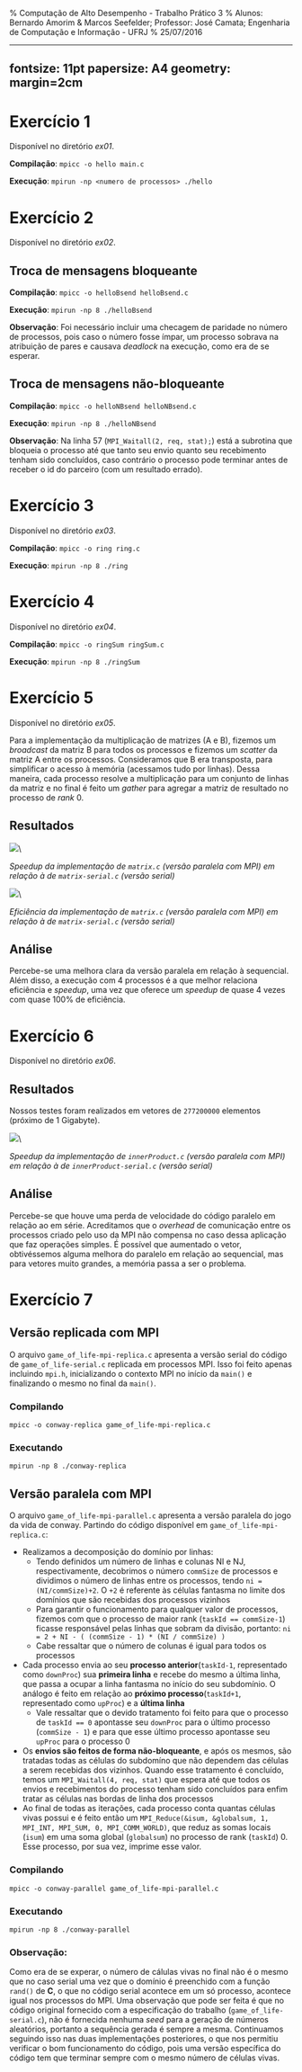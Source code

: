 % Computação de Alto Desempenho - Trabalho Prático 3
% Alunos: Bernardo Amorim & Marcos Seefelder; Professor: José Camata; Engenharia de Computação e Informação - UFRJ
% 25/07/2016

--- 
fontsize: 11pt
papersize: A4
geometry: margin=2cm 
---


# Exercício 1

Disponível no diretório *ex01*.

**Compilação**: `mpicc -o hello main.c`
 
**Execução**: `mpirun -np <numero de processos> ./hello`

# Exercício 2

Disponível no diretório *ex02*.

## Troca de mensagens bloqueante

**Compilação**: `mpicc -o helloBsend helloBsend.c`
 
**Execução**: `mpirun -np 8 ./helloBsend`

**Observação**: Foi necessário incluir uma checagem de paridade no número de processos, pois caso o número fosse ímpar, um processo sobrava na atribuição de pares e causava *deadlock* na execução, como era de se esperar.

## Troca de mensagens não-bloqueante

**Compilação**: `mpicc -o helloNBsend helloNBsend.c`
 
**Execução**: `mpirun -np 8 ./helloNBsend`

**Observação**: Na linha 57 (`MPI_Waitall(2, req, stat);`) está a subrotina que bloqueia o processo até que tanto seu envio quanto seu recebimento tenham sido concluídos, caso contrário o processo pode terminar antes de receber o id do parceiro (com um resultado errado).

# Exercício 3

Disponível no diretório *ex03*.

**Compilação**: `mpicc -o ring ring.c`
 
**Execução**: `mpirun -np 8 ./ring`

# Exercício 4

Disponível no diretório *ex04*.

**Compilação**: `mpicc -o ringSum ringSum.c`
 
**Execução**: `mpirun -np 8 ./ringSum`

# Exercício 5

Disponível no diretório *ex05*.

Para a implementação da multiplicação de matrizes (A e B), fizemos um *broadcast* da matriz B para todos os processos e fizemos um *scatter* da matriz A entre os processos. Consideramos que B era transposta, para simplificar o acesso à memória (acessamos tudo por linhas). Dessa maneira, cada processo resolve a multiplicação para um conjunto de linhas da matriz e no final é feito um *gather* para agregar a matriz de resultado no processo de *rank* 0.

## Resultados

![](../imagens/speedup-5.png)\

*Speedup da implementação de `matrix.c` (versão paralela com MPI) em relação à de `matrix-serial.c` (versão serial)*

![](../imagens/efficiency-5.png)\

*Eficiência da implementação de `matrix.c` (versão paralela com MPI) em relação à de `matrix-serial.c` (versão serial)*

## Análise

Percebe-se uma melhora clara da versão paralela em relação à sequencial. Além disso, a execução com 4 processos é a que melhor relaciona eficiência e *speedup*, uma vez que oferece um *speedup* de quase 4 vezes com quase 100% de eficiência.

# Exercício 6

Disponível no diretório *ex06*.


## Resultados

Nossos testes foram realizados em vetores de `277200000` elementos (próximo de 1 Gigabyte).

![](../imagens/speedup-6.png)\

*Speedup da implementação de `innerProduct.c` (versão paralela com MPI) em relação à de `innerProduct-serial.c` (versão serial)*

## Análise

Percebe-se que houve uma perda de velocidade do código paralelo em relação ao em série. Acreditamos que o *overhead* de comunicação entre os processos criado pelo uso da MPI não compensa no caso dessa aplicação que faz operações simples. É possível que aumentado o vetor, obtivéssemos alguma melhora do paralelo em relação ao sequencial, mas para vetores muito grandes, a memória passa a ser o problema.

# Exercício 7

## Versão replicada com MPI

O arquivo `game_of_life-mpi-replica.c` apresenta a versão serial do código de `game_of_life-serial.c` replicada em processos MPI. Isso foi feito apenas incluindo `mpi.h`, inicializando o contexto MPI no início da `main()` e finalizando o mesmo no final da `main()`.

### Compilando

`mpicc -o conway-replica game_of_life-mpi-replica.c`

### Executando

`mpirun -np 8 ./conway-replica`

## Versão paralela com MPI

O arquivo `game_of_life-mpi-parallel.c` apresenta a versão paralela do jogo da vida de conway. Partindo do código disponível em `game_of_life-mpi-replica.c`: 

* Realizamos a decomposição do domínio por linhas: 
	* Tendo definidos um número de linhas e colunas NI e NJ, respectivamente, decobrimos o número `commSize` de processos e dividimos o número de linhas entre os processos, tendo `ni = (NI/commSize)+2`. O `+2` é referente às células fantasma no limite dos domínios que são recebidas dos processos vizinhos
	* Para garantir o funcionamento para qualquer valor de processos, fizemos com que o processo de maior rank (`taskId == commSize-1`) ficasse responsável pelas linhas que sobram da divisão, portanto: `ni = 2 + NI - ( (commSize - 1) * (NI / commSize) )`
	* Cabe ressaltar que o número de colunas é igual para todos os processos
* Cada processo envia ao seu **processo anterior**(`taskId-1`, representado como `downProc`) sua **primeira linha** e recebe do mesmo a última linha, que passa a ocupar a linha fantasma no início do seu subdomínio. O análogo é feito em relação ao **próximo processo**(`taskId+1`, representado como `upProc`) e a **última linha**
	* Vale ressaltar que o devido tratamento foi feito para que o processo de `taskId == 0` apontasse seu `downProc` para o último processo (`commSize - 1`) e para que esse último processo apontasse seu `upProc` para o processo 0
* Os **envios são feitos de forma não-bloqueante**, e após os mesmos, são tratadas todas as células do subdomíno que não dependem das células a serem recebidas dos vizinhos. Quando esse tratamento é concluído, temos um `MPI_Waitall(4, req, stat)` que espera até que todos os envios e recebimentos do processo tenham sido concluídos para enfim tratar as células nas bordas de linha dos processos
* Ao final de todas as iterações, cada processo conta quantas células vivas possui e é feito então um `MPI_Reduce(&isum, &globalsum, 1, MPI_INT, MPI_SUM, 0, MPI_COMM_WORLD)`, que reduz as somas locais (`isum`) em uma soma global (`globalsum`) no processo de rank (`taskId`) 0. Esse processo, por sua vez, imprime esse valor.

### Compilando

`mpicc -o conway-parallel game_of_life-mpi-parallel.c`

### Executando

`mpirun -np 8 ./conway-parallel`

### Observação:

Como era de se experar, o número de cálulas vivas no final não é o mesmo que no caso serial uma vez que o domínio é preenchido com a função `rand()` de **C**, o que no código serial acontece em um só processo, acontece igual nos processos do MPI. Uma observação que pode ser feita é que no código original fornecido com a especificação do trabalho (`game_of_life-serial.c`), não é fornecida nenhuma *seed* para a geração de números aleatórios, portanto a sequência gerada é sempre a mesma. Continuamos seguindo isso nas duas implementações posteriores, o que nos permitiu verificar o bom funcionamento do código, pois uma versão específica do código tem que terminar sempre com o mesmo número de células vivas.